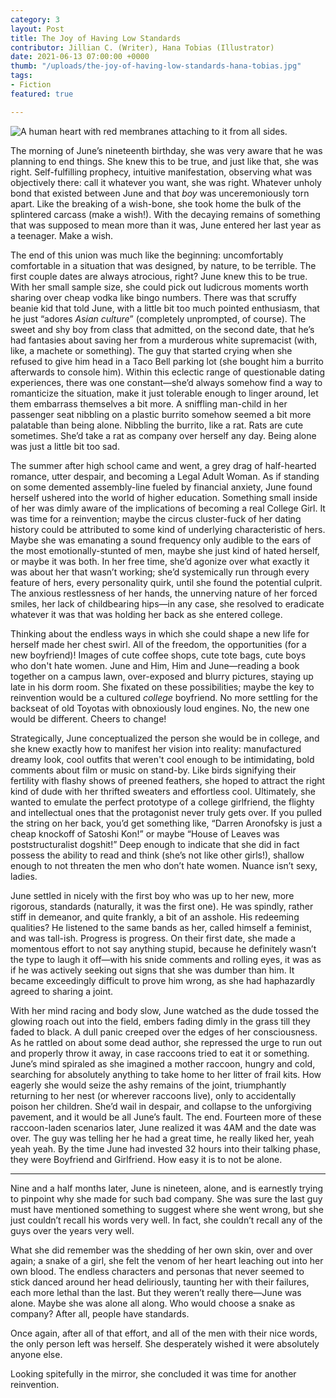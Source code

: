 ```yaml
---
category: 3
layout: Post
title: The Joy of Having Low Standards
contributor: Jillian C. (Writer), Hana Tobias (Illustrator)
date: 2021-06-13 07:00:00 +0000
thumb: "/uploads/the-joy-of-having-low-standards-hana-tobias.jpg"
tags: 
- Fiction
featured: true

---
```

<div class="center">
    <img src="{{ site.baseurl }}/uploads/the-joy-of-having-low-standards-hana-tobias.jpg"
        alt="A human heart with red membranes attaching to it from all sides."
        class="w650">
</div>

The morning of June’s nineteenth birthday, she was very aware that he was planning to
end things. She knew this to be true, and just like that, she was right. Self-fulfilling prophecy,
intuitive manifestation, observing what was objectively there: call it whatever you want, she was
right. Whatever unholy bond that existed between June and that <em>boy</em> was unceremoniously torn
apart. Like the breaking of a wish-bone, she took home the bulk of the splintered carcass (make a
wish!). With the decaying remains of something that was supposed to mean more than it was,
June entered her last year as a teenager. Make a wish.

The end of this union was much like the beginning: uncomfortably comfortable in a
situation that was designed, by nature, to be terrible. The first couple dates are always atrocious,
right? June knew this to be true. With her small sample size, she could pick out ludicrous
moments worth sharing over cheap vodka like bingo numbers. There was that scruffy beanie kid
that told June, with a little bit too much pointed enthusiasm, that he just “adores <em>Asian culture</em>”
(completely unprompted, of course). The sweet and shy boy from class that admitted, on the
second date, that he’s had fantasies about saving her from a murderous white supremacist (with,
like, a machete or something). The guy that started crying when she refused to give him head in a
Taco Bell parking lot (she bought him a burrito afterwards to console him). Within this eclectic
range of questionable dating experiences, there was one constant—she’d always somehow find a
way to romanticize the situation, make it just tolerable enough to linger around, let them
embarrass themselves a bit more. A sniffling man-child in her passenger seat nibbling on a
plastic burrito somehow seemed a bit more palatable than being alone. Nibbling the burrito, like
a rat. Rats are cute sometimes. She’d take a rat as company over herself any day. Being alone
was just a little bit too sad.

The summer after high school came and went, a grey drag of half-hearted romance, utter
despair, and becoming a Legal Adult Woman. As if standing on some demented assembly-line
fueled by financial anxiety, June found herself ushered into the world of higher education.
Something small inside of her was dimly aware of the implications of becoming a real College
Girl. It was time for a reinvention; maybe the circus cluster-fuck of her dating history could be
attributed to some kind of underlying characteristic of hers. Maybe she was emanating a sound
frequency only audible to the ears of the most emotionally-stunted of men, maybe she just kind
of hated herself, or maybe it was both. In her free time, she’d agonize over what exactly it was
about her that wasn’t working; she’d systemically run through every feature of hers, every
personality quirk, until she found the potential culprit. The anxious restlessness of her hands, the
unnerving nature of her forced smiles, her lack of childbearing hips—in any case, she resolved to
eradicate whatever it was that was holding her back as she entered college.

Thinking about the endless ways in which she could shape a new life for herself made her
chest swirl. All of the freedom, the opportunities (for a new boyfriend)! Images of cute coffee
shops, cute tote bags, cute boys who don't hate women. June and Him, Him and June—reading a
book together on a campus lawn, over-exposed and blurry pictures, staying up late in his dorm
room. She fixated on these possibilities; maybe the key to reinvention would be a cultured
<em>college</em> boyfriend. No more settling for the backseat of old Toyotas with obnoxiously loud
engines. No, the new one would be different. Cheers to change!

Strategically, June conceptualized the person she would be in college, and she knew
exactly how to manifest her vision into reality: manufactured dreamy look, cool outfits that
weren't cool enough to be intimidating, bold comments about film or music on stand-by. Like
birds signifying their fertility with flashy shows of preened feathers, she hoped to attract the right
kind of dude with her thrifted sweaters and effortless cool. Ultimately, she wanted to emulate the
perfect prototype of a college girlfriend, the flighty and intellectual ones that the protagonist
never truly gets over. If you pulled the string on her back, you’d get something like, “Darren
Aronofsky is just a cheap knockoff of Satoshi Kon!” or maybe “House of Leaves was
poststructuralist dogshit!” Deep enough to indicate that she did in fact possess the ability to read
and think (she’s not like other girls!), shallow enough to not threaten the men who don’t hate
women. Nuance isn’t sexy, ladies.

June settled in nicely with the first boy who was up to her new, more rigorous, standards
(naturally, it was the first one). He was spindly, rather stiff in demeanor, and quite frankly, a bit
of an asshole. His redeeming qualities? He listened to the same bands as her, called himself a
feminist, and was tall-ish. Progress is progress. On their first date, she made a momentous effort
to not say anything stupid, because he definitely wasn’t the type to laugh it off—with his snide
comments and rolling eyes, it was as if he was actively seeking out signs that she was dumber
than him. It became exceedingly difficult to prove him wrong, as she had haphazardly agreed to
sharing a joint.

With her mind racing and body slow, June watched as the dude tossed the glowing roach
out into the field, embers fading dimly in the grass till they faded to black. A dull panic creeped
over the edges of her consciousness. As he rattled on about some dead author, she repressed the
urge to run out and properly throw it away, in case raccoons tried to eat it or something. June’s
mind spiraled as she imagined a mother raccoon, hungry and cold, searching for absolutely
anything to take home to her litter of frail kits. How eagerly she would seize the ashy remains of
the joint, triumphantly returning to her nest (or wherever raccoons live), only to accidentally
poison her children. She’d wail in despair, and collapse to the unforgiving pavement, and it
would be all June’s fault. The end. Fourteen more of these raccoon-laden scenarios later, June
realized it was 4AM and the date was over. The guy was telling her he had a great time, he really
liked her, yeah yeah yeah. By the time June had invested 32 hours into their talking phase, they
were Boyfriend and Girlfriend. How easy it is to not be alone.

<hr>

Nine and a half months later, June is nineteen, alone, and is earnestly trying to pinpoint
why she made for such bad company. She was sure the last guy must have mentioned something
to suggest where she went wrong, but she just couldn’t recall his words very well. In fact, she
couldn’t recall any of the guys over the years very well.

What she did remember was the shedding of her own skin, over and over again; a snake
of a girl, she felt the venom of her heart leaching out into her own blood. The endless characters
and personas that never seemed to stick danced around her head deliriously, taunting her with
their failures, each more lethal than the last. But they weren’t really there—June was alone.
Maybe she was alone all along. Who would choose a snake as company? After all, people have
standards.

Once again, after all of that effort, and all of the men with their nice words, the only
person left was herself. She desperately wished it were absolutely anyone else.

Looking spitefully in the mirror, she concluded it was time for another reinvention.
